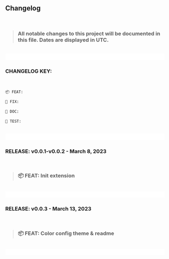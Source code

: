 ## Changelog

<br />

> ### All notable changes to this project will be documented in this file. Dates are displayed in UTC.

<br />

<img src="https://raw.githubusercontent.com/kah3vich/kah3vich/main/assets/gif/line.gif" height="20" width="100%" alt="https://i.imgur.com/dBaSKWF.gif">

### **CHANGELOG KEY**: 

<br />

```bash
📦 FEAT: 
```
```bash
🐛 FIX: 
```
```bash
📖 DOC: 
```
```bash
🤖 TEST: 
```

<br />

<img src="https://raw.githubusercontent.com/kah3vich/kah3vich/main/assets/gif/line.gif" height="20" width="100%" alt="https://i.imgur.com/dBaSKWF.gif">

<br />

### RELEASE: v0.0.1-v0.0.2 - March 8, 2023

<br />

>  ### 📦 FEAT: Init extension

<br />

<img src="https://raw.githubusercontent.com/kah3vich/kah3vich/main/assets/gif/line.gif" height="20" width="100%" alt="https://i.imgur.com/dBaSKWF.gif">

<br />

### RELEASE: v0.0.3 - March 13, 2023

<br />

>  ### 📦 FEAT: Color config theme & readme

<br />

<img src="https://raw.githubusercontent.com/kah3vich/kah3vich/main/assets/gif/line.gif" height="20" width="100%" alt="https://i.imgur.com/dBaSKWF.gif">
